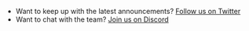 - Want to keep up with the latest announcements? [Follow us on Twitter](https://twitter.com/usewintercms)
- Want to chat with the team? [Join us on Discord](https://discord.gg/D5MFSPH6Ux)
